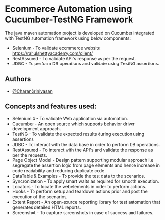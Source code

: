 
# Ecommerce Automation using Cucumber-TestNG Framework

The java maven automation project is developed on Cucumber integrated with TestNG automation framework using below components:
 - Selenium - To validate ecommerce website https://rahulshettyacademy.com/client/
 - RestAssured - To validate API's response as per the request.
 - JDBC - To perform DB operations and validate using TestNG assertions.



## Authors

- [@CharanSrinivasan](https://github.com/CharanS704)


## Concepts and features used:

- Selenium 4 - To validate Web application via automation.
- Cucumber - An open source which supports behavior driver development approach. 
- TestNG - To validate the expected results during execution using assertions.
 - JDBC - To interact with the data base in order to perform DB operations.
 - RestAssured - To interact with the API's and validate the response as per the requests.
- Page Object Model - Design pattern supporting modular approach i.e segregate the assertion logic from page elements and hence increase in code readability and reducing duplicate code.
- DataTable & Examples - To provide the test data to the scenarios.
- Syncronization - To apply smart waits as required for smooth execution.
- Locators - To locate the webelements in order to perform actions.
- Hooks - To perform setup and teardown actions prior and post the execution of the scenarios.
- Extent Report - An open-source reporting library for test automation that generates detailed HTML reports.
- Screenshot - To capture screenshots in case of success and failures.
